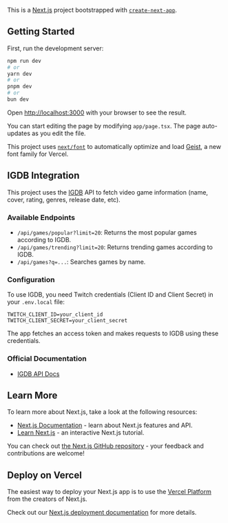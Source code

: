 This is a [Next.js](https://nextjs.org) project bootstrapped with [`create-next-app`](https://nextjs.org/docs/app/api-reference/cli/create-next-app).

## Getting Started

First, run the development server:

```bash
npm run dev
# or
yarn dev
# or
pnpm dev
# or
bun dev
```

Open [http://localhost:3000](http://localhost:3000) with your browser to see the result.

You can start editing the page by modifying `app/page.tsx`. The page auto-updates as you edit the file.

This project uses [`next/font`](https://nextjs.org/docs/app/building-your-application/optimizing/fonts) to automatically optimize and load [Geist](https://vercel.com/font), a new font family for Vercel.


## IGDB Integration

This project uses the [IGDB](https://www.igdb.com/) API to fetch video game information (name, cover, rating, genres, release date, etc).

### Available Endpoints

- `/api/games/popular?limit=20`: Returns the most popular games according to IGDB.
- `/api/games/trending?limit=20`: Returns trending games according to IGDB.
- `/api/games?q=...`: Searches games by name.

### Configuration

To use IGDB, you need Twitch credentials (Client ID and Client Secret) in your `.env.local` file:

```env
TWITCH_CLIENT_ID=your_client_id
TWITCH_CLIENT_SECRET=your_client_secret
```

The app fetches an access token and makes requests to IGDB using these credentials.

### Official Documentation
- [IGDB API Docs](https://api-docs.igdb.com/)


## Learn More

To learn more about Next.js, take a look at the following resources:

- [Next.js Documentation](https://nextjs.org/docs) - learn about Next.js features and API.
- [Learn Next.js](https://nextjs.org/learn) - an interactive Next.js tutorial.

You can check out [the Next.js GitHub repository](https://github.com/vercel/next.js) - your feedback and contributions are welcome!

## Deploy on Vercel

The easiest way to deploy your Next.js app is to use the [Vercel Platform](https://vercel.com/new?utm_medium=default-template&filter=next.js&utm_source=create-next-app&utm_campaign=create-next-app-readme) from the creators of Next.js.

Check out our [Next.js deployment documentation](https://nextjs.org/docs/app/building-your-application/deploying) for more details.
